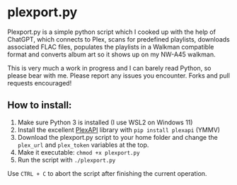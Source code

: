 # plexport.py
Plexport.py is a simple python script which I cooked up with the help of ChatGPT, which connects to Plex, scans for predefined playlists, downloads associated FLAC files, populates the playlists in a Walkman compatible format and converts album art so it shows up on my NW-A45 walkman.

This is very much a work in progress and I can barely read Python, so please bear with me. Please report any issues you encounter. Forks and pull requests encouraged!

## How to install:

1. Make sure Python 3 is installed (I use WSL2 on Windows 11)
2. Install the excellent [PlexAPI]([url](https://github.com/pkkid/python-plexapi)) library with `pip install plexapi` (YMMV)
3. Download the plexport.py script to your home folder and change the `plex_url` and `plex_token` variables at the top.
4. Make it executable: `chmod +x plexport.py`
5. Run the script with `./plexport.py`

Use `CTRL + C` to abort the script after finishing the current operation.

